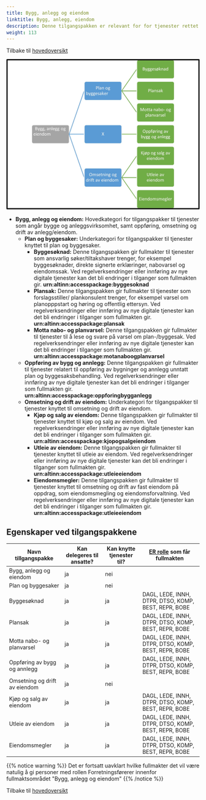 ```yaml
---
title: Bygg, anlegg og eiendom
linktitle: Bygg, anlegg, eiendom
description: Denne tilgangspakken er relevant for for tjenester rettet mot virksomheter med aktivitet innen bygg, anlegg og eiendom
weight: 113
---
```


Tilbake til [hovedoversikt](/authorization/modules/accessgroups/type-accessgroups/versjon-3/#oversikt-over-tilgangspakker)



![Bygg, anlegg og eiendom](bae.jpg "Bygg, anlegg og eiendom")
- **Bygg, anlegg og eiendom:** Hovedkategori for tilgangspakker til tjenester som angår bygge og anleggsvirksomhet, samt oppføring, omsetning og drift av anlegg/eiendom. 
	- **Plan og byggesaker:** Underkategori for tilgangspakker til tjenester knyttet til plan og byggesaker. 
		- **Byggesøknad:** Denne tilgangspakken gir fullmakter til tjenester som ansvarlig søker/tiltakshaver trenger, for eksempel byggesøknader, direkte signerte erklæringer, nabovarsel og eiendomssak. Ved regelverksendringer eller innføring av nye digitale tjenester kan det bli endringer i tilganger som fullmakten gir. **urn:altinn:accesspackage:byggesoknad**
		- **Plansak:** Denne tilgangspakken gir fullmakter til tjenester som forslagsstiller/ plankonsulent trenger, for eksempel varsel om planopppstart og høring og offentlig ettersyn. Ved regelverksendringer eller innføring av nye digitale tjenester kan det bli endringer i tilganger som fullmakten gir.  **urn:altinn:accesspackage:plansak**
		- **Motta nabo- og planvarsel:** Denne tilgangspakken gir fullmakter til tjenester til å lese og svare på varsel om plan-/byggesak. Ved regelverksendringer eller innføring av nye digitale tjenester kan det bli endringer i tilganger som fullmakten gir.  **urn:altinn:accesspackage:motanaboogplanvarsel**
	- **Oppføring av bygg og annlegg:** Denne tilgangspakken gir fullmakter til tjenester relatert til oppføring av bygninger og annlegg unntatt plan og byggesaksbehandling. Ved regelverksendringer eller innføring av nye digitale tjenester kan det bli endringer i tilganger som fullmakten gir. **urn:altinn:accesspackage:oppforingbygganlegg**
	- **Omsetning og drift av eiendom:** Underkategori for tilgangspakker til tjenester knyttet til omsetning og drift av eiendom. 
		- **Kjøp og salg av eiendom:** Denne tilgangspakken gir fullmakter til tjenester knyttet til kjøp og salg av eiendom. Ved regelverksendringer eller innføring av nye digitale tjenester kan det bli endringer i tilganger som fullmakten gir. **urn:altinn:accesspackage:kjopogsalgeiendom**
		- **Utleie av eiendom:** Denne tilgangspakken gir fullmakter til tjenester knyttet til utleie av eiendom. Ved regelverksendringer eller innføring av nye digitale tjenester kan det bli endringer i tilganger som fullmakten gir. **urn:altinn:accesspackage:utleieeiendom**
		- **Eiendomsmegler:** Denne tilgangspakken gir fullmakter til tjenester knyttet til omsetning og drift av fast eiendom på oppdrag, som eiendomsmegling og eiendomsforvaltning. Ved regelverksendringer eller innføring av nye digitale tjenester kan det bli endringer i tilganger som fullmakten gir. **urn:altinn:accesspackage:utleieeiendom**


## Egenskaper ved tilgangspakkene
|Navn tillgangspakke|Kan delegeres til ansatte?|Kan knytte tjenester til?|[ER rolle](/authorization/modules/accessgroups/register_er/#rolletyper-fra-enhetsregisteret) som får fullmakten|
|---|---|---|---|
|Bygg, anlegg og eiendom| ja|nei||
|Plan og byggesaker|ja|nei||
|Byggesøknad|ja|ja|DAGL, LEDE, INNH, DTPR, DTSO, KOMP, BEST, REPR, BOBE|
|Plansak|ja|ja|DAGL, LEDE, INNH, DTPR, DTSO, KOMP, BEST, REPR, BOBE|
|Motta nabo- og planvarsel|ja|ja|DAGL, LEDE, INNH, DTPR, DTSO, KOMP, BEST, REPR, BOBE|
|Oppføring av bygg og annlegg|ja|ja|DAGL, LEDE, INNH, DTPR, DTSO, KOMP, BEST, REPR, BOBE|
|Omsetning og drift av eiendom|ja|nei||
|Kjøp og salg av eiendom|ja|ja|DAGL, LEDE, INNH, DTPR, DTSO, KOMP, BEST, REPR, BOBE|
|Utleie av eiendom|ja|ja|DAGL, LEDE, INNH, DTPR, DTSO, KOMP, BEST, REPR, BOBE|
|Eiendomsmegler|ja|ja|DAGL, LEDE, INNH, DTPR, DTSO, KOMP, BEST, REPR, BOBE|

{{% notice warning %}} Det er fortsatt uavklart hvilke fullmakter det vil være natulig å gi personer med rollen Forretningsførerer innenfor fullmaktsområdet "Bygg, anlegg og eiendom" {{% /notice %}}

Tilbake til [hovedoversikt](/authorization/modules/accessgroups/type-accessgroups/versjon-3/#oversikt-over-tilgangspakker)
